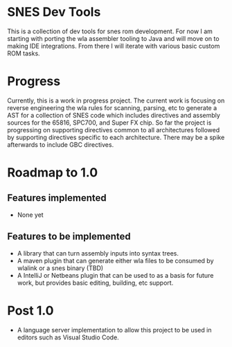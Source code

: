 # SNES Dev Tools

This is a collection of dev tools for snes rom development.  For now I am starting with porting the wla assembler tooling to Java and will move on to making IDE integrations.  From there I will iterate with various basic custom ROM tasks.

# Progress

Currently, this is a work in progress project.  The current work is focusing on reverse engineering the wla rules for scanning, parsing, etc to generate a AST for a collection of SNES code which includes directives and assembly sources for the 65816, SPC700, and Super FX chip.  So far the project is progressing on supporting directives common to all architectures followed by supporting directives specific to each architecture.  There may be a spike afterwards to include GBC directives.

# Roadmap to 1.0

## Features implemented
  * None yet

 ## Features to be implemented
  * A library that can turn assembly inputs into syntax trees.
  * A maven plugin that can generate either wla files to be consumed by wlalink or a snes binary (TBD)
  * A IntelliJ or Netbeans plugin that can be used to as a basis for future work, but provides basic editing, building, etc support.

# Post 1.0
  * A language server implementation to allow this project to be used in editors such as Visual Studio Code.
